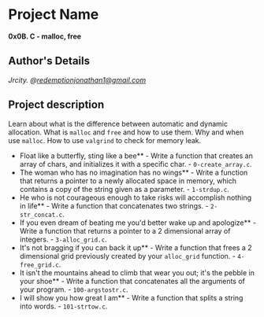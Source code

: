 # Project Name
**0x0B. C - malloc, free**

## Author's Details
*Jrcity.* 
*@redemptionjonathan1@gmail.com*

## Project description
Learn about what is the difference between automatic and dynamic allocation. What is `malloc` and `free` and how to use them. Why and when use `malloc`. How to use `valgrind` to check for memory leak.

- Float like a butterfly, sting like a bee** - Write a function that creates an array of chars, and initializes it with a specific char. - `0-create_array.c`.
- The woman who has no imagination has no wings** - Write a function that returns a pointer to a newly allocated space in memory, which contains a copy of the string given as a parameter. - `1-strdup.c`.
- He who is not courageous enough to take risks will accomplish nothing in life** - Write a function that concatenates two strings. - `2-str_concat.c`.
- If you even dream of beating me you'd better wake up and apologize** -Write a function that returns a pointer to a 2 dimensional array of integers. - `3-alloc_grid.c`.
- It's not bragging if you can back it up** - Write a function that frees a 2 dimensional grid previously created by your `alloc_grid` function. - `4-free_grid.c`.
- It isn't the mountains ahead to climb that wear you out; it's the pebble in your shoe** - Write a function that concatenates all the arguments of your program. - `100-argstostr.c`.
- I will show you how great I am** - Write a function that splits a string into words. - `101-strtow.c`.

